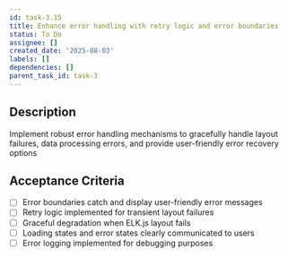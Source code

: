 ```yaml
---
id: task-3.15
title: Enhance error handling with retry logic and error boundaries
status: To Do
assignee: []
created_date: '2025-08-03'
labels: []
dependencies: []
parent_task_id: task-3
---
```


## Description

Implement robust error handling mechanisms to gracefully handle layout failures, data processing errors, and provide user-friendly error recovery options

## Acceptance Criteria

- [ ] Error boundaries catch and display user-friendly error messages
- [ ] Retry logic implemented for transient layout failures
- [ ] Graceful degradation when ELK.js layout fails
- [ ] Loading states and error states clearly communicated to users
- [ ] Error logging implemented for debugging purposes
